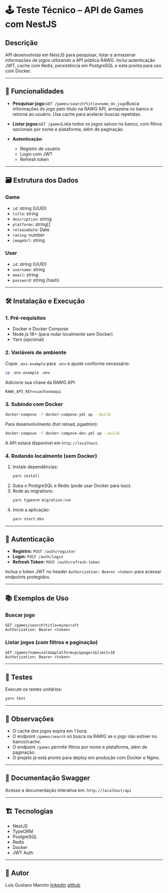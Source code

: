# 🕹️ Teste Técnico – API de Games com NestJS

## Descrição

API desenvolvida em NestJS para pesquisar, listar e armazenar informações de jogos utilizando a API pública RAWG. Inclui autenticação JWT, cache com Redis, persistência em PostgreSQL e está pronta para uso com Docker.

---

## 🚀 Funcionalidades

- **Pesquisar jogo:**`GET /games/search?title=nome_do_jogo`Busca informações do jogo pelo título na RAWG API, armazena no banco e retorna ao usuário. Usa cache para acelerar buscas repetidas.
- **Listar jogos:**`GET /games`Lista todos os jogos salvos no banco, com filtros opcionais por nome e plataforma, além de paginação.
- **Autenticação:**

  - Registro de usuário
  - Login com JWT
  - Refresh token

---

## 🗃️ Estrutura dos Dados

### Game

- `id`: string (UUID)
- `title`: string
- `description`: string
- `platforms`: string[]
- `releaseDate`: Date
- `rating`: number
- `imageUrl`: string

### User

- `id`: string (UUID)
- `username`: string
- `email`: string
- `password`: string (hash)

---

## 🛠️ Instalação e Execução

### 1. Pré-requisitos

- Docker e Docker Compose
- Node.js 18+ (para rodar localmente sem Docker)
- Yarn (opcional)

### 2. Variáveis de ambiente

Copie `.env.example` para `.env` e ajuste conforme necessário:

```bash
cp .env.example .env
```

Adicione sua chave da RAWG API:

```
RAWG_API_KEY=suachaveaqui
```

### 3. Subindo com Docker

```bash
docker-compose -f docker-compose.yml up --build
```

Para desenvolvimento (hot reload, pgadmin):

```bash
docker-compose -f docker-compose-dev.yml up --build
```

A API estará disponível em `http://localhost`.

### 4. Rodando localmente (sem Docker)

1. Instale dependências:
   ```bash
   yarn install
   ```
2. Suba o PostgreSQL e Redis (pode usar Docker para isso).
3. Rode as migrations:
   ```bash
   yarn typeorm migration:run
   ```
4. Inicie a aplicação:
   ```bash
   yarn start:dev
   ```

---

## 🔐 Autenticação

- **Registro:** `POST /auth/register`
- **Login:** `POST /auth/login`
- **Refresh Token:** `POST /auth/refresh-token`

Inclua o token JWT no header `Authorization: Bearer <token>` para acessar endpoints protegidos.

---

## 📚 Exemplos de Uso

### Buscar jogo

```http
GET /games/search?title=minecraft
Authorization: Bearer <token>
```

### Listar jogos (com filtros e paginação)

```http
GET /games?name=zelda&platform=pc&page=1&limit=10
Authorization: Bearer <token>
```

---

## 🧪 Testes

Execute os testes unitários:

```bash
yarn test
```

---

## 📝 Observações

- O cache dos jogos expira em 1 hora.
- O endpoint `/games/search` só busca na RAWG se o jogo não estiver no banco/cache.
- O endpoint `/games` permite filtros por nome e plataforma, além de paginação.
- O projeto já está pronto para deploy em produção com Docker e Nginx.

---

## 📖 Documentação Swagger

Acesse a documentação interativa em:
`http://localhost/api`

---

## 🏗️ Tecnologias

- NestJS
- TypeORM
- PostgreSQL
- Redis
- Docker
- JWT Auth

---

## 👤 Autor

Luis Gustavo Marioto
[linkedin](https://www.linkedin.com/in/lgsanchezmarioto/) [github](https://github.com/kuroshid)
